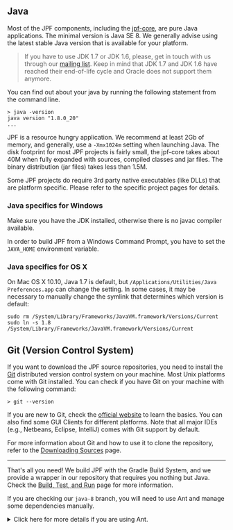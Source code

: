 ## Java ##
Most of the JPF components, including the [jpf-core](../jpf-core/index), are pure Java applications. The minimal version is Java SE 8. We generally advise using the latest stable Java version that is available for your platform.

> If you have to use JDK 1.7 or JDK 1.6, please, get in touch with us through our [mailing list](java-pathfinder@googlegroups.com).
> Keep in mind that JDK 1.7 and JDK 1.6 have reached their end-of-life cycle and Oracle does not support them anymore.


You can find out about your java by running the following statement from the command line.

~~~~~~~~ {.bash}
> java -version
java version "1.8.0_20"
...
~~~~~~~~

JPF is a resource hungry application. We recommend at least 2Gb of memory, and generally, use a `-Xmx1024m` setting when launching Java. The disk footprint for most JPF projects is fairly small, the jpf-core takes about 40M when fully expanded with sources, compiled classes and jar files. The binary distribution (jar files) takes less than 1.5M.

Some JPF projects do require 3rd party native executables (like DLLs) that are platform specific. Please refer to the specific project pages for details.

### Java specifics for Windows ###
Make sure you have the JDK installed, otherwise there is no javac compiler available.

In order to build JPF from a Windows Command Prompt, you have to set the `JAVA_HOME` environment variable. 

### Java specifics for OS X ###
On Mac OS X 10.10, Java 1.7 is default, but `/Applications/Utilities/Java Preferences.app` can change the setting. In some cases, it may be necessary to manually change the symlink that determines which version is default:

~~~~~~~~ {.bash}
sudo rm /System/Library/Frameworks/JavaVM.framework/Versions/Current
sudo ln -s 1.8 /System/Library/Frameworks/JavaVM.framework/Versions/Current
~~~~~~~~

## Git (Version Control System) ##

If you want to download the JPF source repositories, you need to install the [Git](https://git-scm.com/downloads) distributed version control system on your machine. Most Unix platforms come with Git installed. You can check if you have Git on your machine with the following command:

```{bash}
> git --version
```

If you are new to Git, check the [official website](https://git-scm.com/) to learn the basics. You can also find some GUI Clients for different platforms.
Note that all major IDEs (e.g., Netbeans, Eclipse, IntelliJ) comes with Git support by default.

For more information about Git and how to use it to clone the repository, refer to the [Downloading Sources](https://github.com/javapathfinder/jpf-core/wiki/Downloading-sources) page.

***

That's all you need! We build JPF with the Gradle Build System, and we provide a wrapper in our repository that requires you nothing but Java. Check the [Build, Test, and Run](https://github.com/javapathfinder/jpf-core/wiki/Build,-Test,-Run) page for more information.

If you are checking our `java-8` branch, you will need to use Ant and manage some dependencies manually.
<details close>
<summary>Click here for more details if you are using Ant.</summary>

## Apache Ant ##

Although you can also build from Eclipse, we use [Apache Ant](http://ant.apache.org) as our primary build system. **Ant is no longer included in the jpf-core distribution** so you have to install it separately. Currently (as of Ant 1.9.3), this involves

 * getting Ant binaries e.g. from http://www.apache.org/dist/ant/binaries/
 * setting the `ANT_HOME` environment variable to the directory where you unpacked the binaries
 * adding `ANT_HOME/bin` to your `PATH` environment variable


## JUnit ##

Our Ant script (build.xml) includes a `test` target which uses [JUnit](http://junit.org) to run regression tests. **JUnit is no longer included in the jpf-core distribution**. For JUnit-4.11 installation involves the following steps

 * get junit-<version>.jar and hamcrest-core-<version>.jar, e.g. from the links on https://github.com/junit-team/junit/wiki/Download-and-Install
 * add both jars to your `CLASSPATH` environment variable 


## JPF IDE plugins ##

JPF components come with project configurations for both [NetBeans](http://www.netbeans.org) and [Eclipse](http://www.eclipse.org), so you might want to use your favorite IDE. Since the JPF build process is [Ant](http://ant.apache.org)-based, NetBeans is generally a better fit because it is Ant-based and can make direct use of your JPF site configuration.

If you want to install the [Eclipse plugin](./eclipse-jpf), you need an Eclipse version >= 3.5 (Galileo) **running under JavaSE-1.8**. Please see the [Installing the Eclipse JPF plugin](./eclipse-plugin) page for details.

If you want to go with Eclipse and have to rebuild the JPF [Eclipse plugin](./eclipse-jpf), make sure you install the Eclipse Plugin Development Environment (PDE) from the respective Eclipse server.

If you want to use the [NetBeans plugin](./netbeans-jpf), the minimal NetBeans version is 6.5.

</details>
